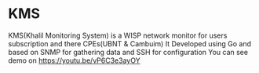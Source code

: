 # KMS
KMS(Khalil Monitoring System) is a WISP network monitor for users subscription and there CPEs(UBNT &amp; Cambuim)
It Developed using Go and based on SNMP for gathering data and SSH for configuration
You can see demo on https://youtu.be/vP6C3e3ayOY

